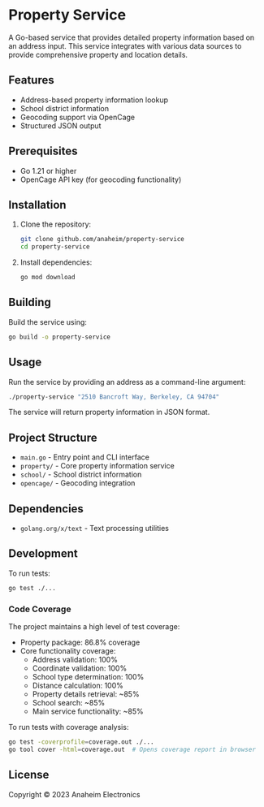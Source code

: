 # Property Service

A Go-based service that provides detailed property information based on an address input. This service integrates with various data sources to provide comprehensive property and location details.

## Features

- Address-based property information lookup
- School district information
- Geocoding support via OpenCage
- Structured JSON output

## Prerequisites

- Go 1.21 or higher
- OpenCage API key (for geocoding functionality)

## Installation

1. Clone the repository:
   ```bash
   git clone github.com/anaheim/property-service
   cd property-service
   ```

2. Install dependencies:
   ```bash
   go mod download
   ```

## Building

Build the service using:

```bash
go build -o property-service
```

## Usage

Run the service by providing an address as a command-line argument:

```bash
./property-service "2510 Bancroft Way, Berkeley, CA 94704"
```

The service will return property information in JSON format.

## Project Structure

- `main.go` - Entry point and CLI interface
- `property/` - Core property information service
- `school/` - School district information
- `opencage/` - Geocoding integration

## Dependencies

- `golang.org/x/text` - Text processing utilities

## Development

To run tests:

```bash
go test ./...
```

### Code Coverage

The project maintains a high level of test coverage:

- Property package: 86.8% coverage
- Core functionality coverage:
  - Address validation: 100%
  - Coordinate validation: 100%
  - School type determination: 100%
  - Distance calculation: 100%
  - Property details retrieval: ~85%
  - School search: ~85%
  - Main service functionality: ~85%

To run tests with coverage analysis:

```bash
go test -coverprofile=coverage.out ./...
go tool cover -html=coverage.out  # Opens coverage report in browser
```

## License

Copyright © 2023 Anaheim Electronics